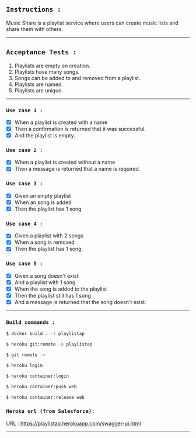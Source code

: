 ## `Instructions : `

Music Share is a playlist service where users can create music lists and share them with others.

---

## `Acceptance Tests :`

1. Playlists are empty on creation.
2. Playlists have many songs.
3. Songs can be added to and removed from a playlist.
4. Playlists are named.
5. Playlists are unique.

---
### `Use case 1 :`

- [x] When a playlist is created with a name
- [x] Then a confirmation is returned that it was successful.
- [X] And the playlist is empty.

### `Use case 2 :`

- [x] When a playlist is created without a name
- [x] Then a message is returned that a name is required.

### `Use case 3 :`

- [x] Given an empty playlist
- [x] When an song is added
- [x] Then the playlist has 1 song

### `Use case 4 :`

- [x] Given a playlist with 2 songs
- [x] When a song is removed
- [x] Then the playlist has 1 song.

### `Use case 5 :`

- [x] Given a song doesn't exist
- [x] And a playlist with 1 song
- [x] When the song is added to the playlist
- [x] Then the playlist still has 1 song
- [x] And a message is returned that the song doesn't exist.

---

### `Build commands :`

```sh
$ docker build . -t playlistap

$ heroku git:remote -a playlistap

$ git remote -v

$ heroku login

$ heroku container:login

$ heroku container:push web

$ heroku container:release web
```

### `Heroku url (from Salesforce):`

URL :
https://playlistap.herokuapp.com/swagger-ui.html 

---